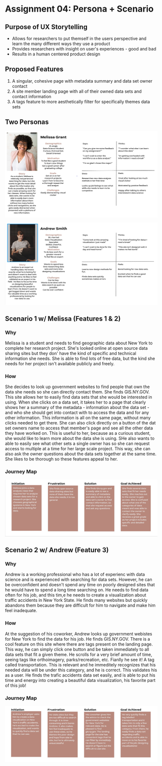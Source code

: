 # Assignment 04: Persona + Scenario

## Purpose of UX Storytelling

- Allows for researchers to put themself in the users perspective and learn the many different ways they use a product
- Provides researchers with insight on user's experiences - good and bad
- Results in a human centered product design

## Proposed Features

1. A singular, cohesive page with metadata summary and data set owner contact
2. A site member landing page with all of their owned data sets and contact information
3. A tags feature to more aesthetically filter for specifically themes data sets

## Two Personas

![Melissa image](MelissaJPG.JPG)

![Andrew](Andrew.JPG)

## Scenario 1 w/ Melissa (Features 1 & 2)

### Why 

Melissa is a student and needs to find geographic data about New York to complete her research project. She's looked online at open source data sharing sites but they don' have the kind of specific and technical information she needs. She is able to find lots of free data, but the kind she needs for her project isn't available publicly and freely. 

### How

She decides to look up government websites to find people that own the data she needs so she can directly contact them. She finds GIS.NY.GOV. This site allows her to easily find data sets that she would be interested in using. When she clicks on a data set, it takes her to a page that clearly shows her a summary of the metadata - information about the data set - and who she should get into contact with to access the data  and for any other information. This information is all on the same page, without many clicks needed to get there. She can also click directly on a button of the dat set owners name to access that member's page and see all the other data they have worked on. This is useful to her, because as a curious student, she would like to learn more about the data she is using. SHe also wants to able to easily see what other sets a single owner has so she can request access to multiple at a time for her large scale project. This way, she can also ask the owner questions about the data sets together at the same time. She likes to be thorough so these features appeal to her. 

### Journey Map 

![Melissa 2 image](Melissa2.JPG)

## Scenario 2 w/ Andrew (Feature 3) 

### Why 

Andrew is a working professional who has a lot of experienc with data science and is experienced with searching for data sets. However, he can be overconfident and doesn't spend any time on poorly designed sites that he would have to spend a long time searching on. He needs to find data often for his job, and this tim,e he needs to create a visualization about traffic accidents in New York State. He finds many websites but quickly abandons them because they are difficult for him to navigate and make him feel inadequate.

### How 
At the suggestion of his coworker, Andrew looks up government webistes for New York to find the data for his job. He finds GIS.NY.GOV. There is a cool feature on this site where there are tags present on the landing page. This way, he can simply click one button and be taken immediately to all data sets that fit a given theme. He scrolls for a very brief amount of time, seeing tags like orthoimagery, parks/recreation, etc. Fianlly he see it! A tag called transportation. This is relevant and he immeditely recognizes that his needed data will be under this category, and he is correct. This validates his as a user. He finds the trafic accidents data set easily, and is able to put his time and energy into creating a beautiful data visualization, his favorite part of this job!

### Journey Map

![Andrew 2 image](Andrew2.JPG)


